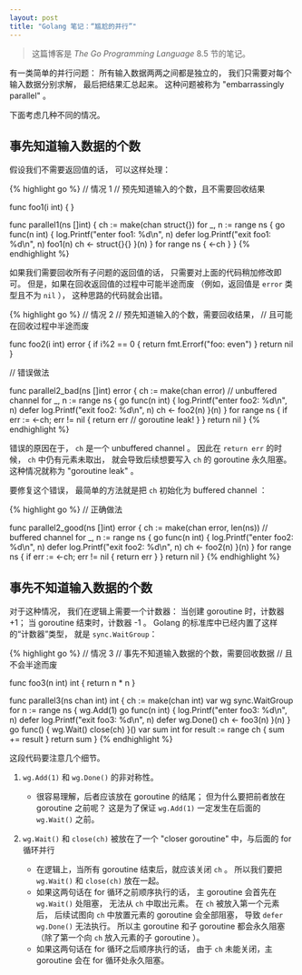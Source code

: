 ```yaml
---
layout: post
title: "Golang 笔记：“尴尬的并行”"
---
```


> 这篇博客是 *The Go Programming Language* 8.5 节的笔记。

有一类简单的并行问题：
所有输入数据两两之间都是独立的，
我们只需要对每个输入数据分别求解，
最后把结果汇总起来。
这种问题被称为 "embarrassingly parallel" 。

下面考虑几种不同的情况。

## 事先知道输入数据的个数

假设我们不需要返回值的话，
可以这样处理：

{% highlight go %}
// 情况 1
// 预先知道输入的个数，且不需要回收结果

func foo1(i int) {
}

func parallel1(ns []int) {
    ch := make(chan struct{}) 
    for _, n := range ns {
        go func(n int) {
            log.Printf("enter foo1: %d\n", n)
            defer log.Printf("exit foo1: %d\n", n)
            foo1(n)
            ch <- struct{}{}
        }(n)
    }
    for range ns {
        <-ch
    }
}
{% endhighlight %}

如果我们需要回收所有子问题的返回值的话，
只需要对上面的代码稍加修改即可。
但是，如果在回收返回值的过程中可能半途而废
（例如，返回值是 `error` 类型且不为 `nil` ），
这种思路的代码就会出错。

{% highlight go %}
// 情况 2
// 预先知道输入的个数，需要回收结果，
// 且可能在回收过程中半途而废

func foo2(i int) error {
    if i%2 == 0 {
        return fmt.Errorf("foo: even")
    }
    return nil
}

// 错误做法

func parallel2_bad(ns []int) error {
    ch := make(chan error) // unbuffered channel
    for _, n := range ns {
        go func(n int) {
            log.Printf("enter foo2: %d\n", n)
            defer log.Printf("exit foo2: %d\n", n)
            ch <- foo2(n)
        }(n)
    }
    for range ns {
        if err := <-ch; err != nil {
            return err // goroutine leak!
        }
    }
    return nil
}
{% endhighlight %}

错误的原因在于，
`ch` 是一个 unbuffered channel 。
因此在 `return err` 的时候，
`ch` 中仍有元素未取出，
就会导致后续想要写入 `ch` 的 goroutine 永久阻塞。
这种情况就称为 "goroutine leak" 。

要修复这个错误，
最简单的方法就是把 `ch` 初始化为 buffered channel ：

{% highlight go %}
// 正确做法

func parallel2_good(ns []int) error {
    ch := make(chan error, len(ns)) // buffered channel
    for _, n := range ns {
        go func(n int) {
            log.Printf("enter foo2: %d\n", n)
            defer log.Printf("exit foo2: %d\n", n)
            ch <- foo2(n)
        }(n)
    }
    for range ns {
        if err := <-ch; err != nil {
            return err
        }
    }
    return nil
}
{% endhighlight %}

## 事先不知道输入数据的个数

对于这种情况，
我们在逻辑上需要一个计数器：
当创建 goroutine 时，计数器 +1；
当 goroutine 结束时，计数器 -1 。
Golang 的标准库中已经内置了这样的“计数器”类型，
就是 `sync.WaitGroup`：

{% highlight go %}
// 情况 3
// 事先不知道输入数据的个数，需要回收数据
// 且不会半途而废

func foo3(n int) int {
    return n * n
}

func parallel3(ns chan int) int {
    ch := make(chan int)
    var wg sync.WaitGroup
    for n := range ns {
        wg.Add(1)
        go func(n int) {
            log.Printf("enter foo3: %d\n", n)
            defer log.Printf("exit foo3: %d\n", n)
            defer wg.Done()
            ch <- foo3(n)
        }(n)
    }
    go func() {
        wg.Wait()
        close(ch)
    }()
    var sum int
    for result := range ch {
        sum += result
    }
    return sum
}
{% endhighlight %}

这段代码要注意几个细节。

1. `wg.Add(1)` 和 `wg.Done()` 的非对称性。
    - 很容易理解，后者应该放在 goroutine 的结尾；
    但为什么要把前者放在 goroutine 之前呢？
    这是为了保证 `wg.Add(1)` 一定发生在后面的 `wg.Wait()` 之前。

2. `wg.Wait()` 和 `close(ch)` 被放在了一个 "closer goroutine" 中，与后面的 for 循环并行
    - 在逻辑上，当所有 goroutine 结束后，就应该关闭 `ch` 。
    所以我们要把 `wg.Wait()` 和 `close(ch)` 放在一起。
    - 如果这两句话在 for 循环之前顺序执行的话，
    主 goroutine 会首先在 `wg.Wait()` 处阻塞，
    无法从 `ch` 中取出元素。
    在 `ch` 被放入第一个元素后，
    后续试图向 `ch` 中放置元素的 goroutine 会全部阻塞，
    导致 `defer wg.Done()` 无法执行。
    所以主 goroutine 和子 goroutine 都会永久阻塞
    （除了第一个向 `ch` 放入元素的子 goroutine ）。
    - 如果这两句话在 for 循环之后顺序执行的话，
    由于 `ch` 未能关闭，主 goroutine 会在 for 循环处永久阻塞。
